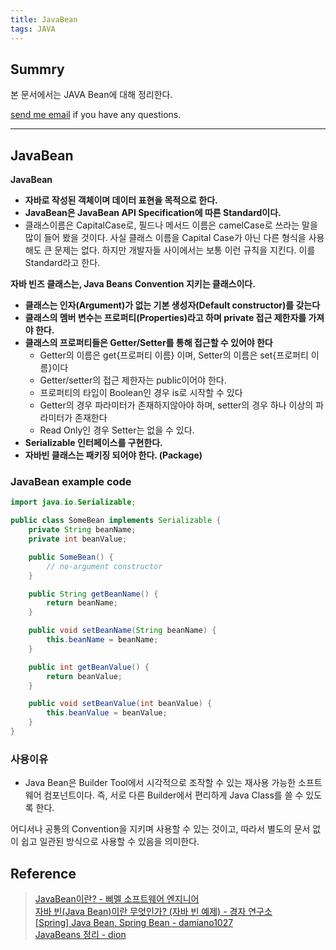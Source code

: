 ```yaml
---
title: JavaBean
tags: JAVA
---
```


## Summry

본 문서에서는 JAVA Bean에 대해 정리한다.  

[send me email](mailto:jewel7492@gmail.com) if you have any questions.

<!--more-->

---

## JavaBean
**JavaBean**  
* **자바로 작성된 객체이며 데이터 표현을 목적으로 한다.**  
* **JavaBean은 JavaBean API Specification에 따른 Standard이다.**  
* 클래스이름은 CapitalCase로, 필드나 메서드 이름은 camelCase로 쓰라는 말을 많이 들어 봤을 것이다. 사실 클래스 이름을 Capital Case가 아닌 다른 형식을 사용해도 큰 문제는 없다. 하지만 개발자들 사이에서는 보통 이런 규칙을 지킨다. 이를 Standard라고 한다.

**자바 빈즈 클래스는, Java Beans Convention 지키는 클래스이다.**  
* **클래스는 인자(Argument)가 없는 기본 생성자(Default constructor)를 갖는다**
* **클래스의 멤버 변수는 프로퍼티(Properties)라고 하며 private 접근 제한자를 가져야 한다.**
* **클래스의 프로퍼티들은 Getter/Setter를 통해 접근할 수 있어야 한다**
  * Getter의 이름은 get{프로퍼티 이름} 이며, Setter의 이름은 set{프로퍼티 이름}이다
  * Getter/setter의 접근 제한자는 public이어야 한다. 
  * 프로퍼티의 타입이 Boolean인 경우 is로 시작할 수 있다
  * Getter의 경우 파라미터가 존재하지않아야 하며, setter의 경우 하나 이상의 파라미터가 존재한다
  * Read Only인 경우 Setter는 없을 수 있다.
* **Serializable 인터페이스를 구현한다.**
* **자바빈 클래스는 패키징 되어야 한다. (Package)**

### JavaBean example code

```java
import java.io.Serializable;

public class SomeBean implements Serializable {
    private String beanName;
    private int beanValue;

    public SomeBean() {
        // no-argument constructor
    }

    public String getBeanName() {
        return beanName;
    }

    public void setBeanName(String beanName) {
        this.beanName = beanName;
    }

    public int getBeanValue() {
        return beanValue;
    }

    public void setBeanValue(int beanValue) {
        this.beanValue = beanValue;
    }
}
```

### 사용이유

* Java Bean은 Builder Tool에서 시각적으로 조작할 수 있는 재사용 가능한 소프트웨어 컴포넌트이다.
즉, 서로 다른 Builder에서 편리하게 Java Class를 쓸 수 있도록 한다.  

어디서나 공통의 Convention을 지키며 사용할 수 있는 것이고, 따라서 별도의 문서 없이 쉽고 일관된 방식으로 사용할 수 있음을 의미한다.


## Reference

> [JavaBean이란? - 삐멜 소프트웨어 엔지니어](https://imasoftwareengineer.tistory.com/101)  
> [자바 빈(Java Bean)이란 무엇인가? (자바 빈 예제) - 경자 연구소](https://soft.plusblog.co.kr/58)  
> [[Spring] Java Bean, Spring Bean - damiano1027](https://velog.io/@damiano1027/Spring-Java-Bean-Spring-Bean)  
> [JavaBeans 정리 - dion](https://velog.io/@dion/what-is-javabeans-and-why-use-javabeans)

